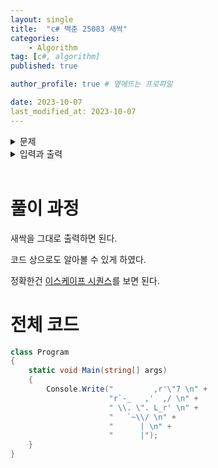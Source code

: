 ```yaml
---
layout: single
title:  "c# 백준 25083 새싹"
categories: 
    - Algorithm
tag: [c#, algorithm]
published: true

author_profile: true # 옆에뜨는 프로파일

date: 2023-10-07
last_modified_at: 2023-10-07
---
```


<details>
<summary>문제</summary>
<div markdown="1"> 

아래 예제와 같이 새싹을 출력하시오.



![image](https://github.com/novicehog/comments/assets/131991619/04569b32-5238-4a3a-9e12-e4e284c25dac)

<br>

</div>
</details>

<details>
<summary>입력과 출력</summary>
<div markdown="1">   

입력은 없다.

출력은 다음과 같다.

새싹을 출력한다.

</div>
</details>

<br>


# 풀이 과정
새싹을 그대로 출력하면 된다. 

코드 상으로도 알아볼 수 있게 하였다.

정확한건 [이스케이프 시퀀스](https://learn.microsoft.com/ko-kr/cpp/c-language/escape-sequences?view=msvc-170)를 보면 된다.




# 전체 코드

```c#
class Program
{
    static void Main(string[] args)
    {
        Console.Write("         ,r'\"7 \n" +
                      "r`-_   ,'  ,/ \n" +
                      " \\. \". L_r' \n" +
                      "   `~\\/ \n" +
                      "      | \n" +
                      "      |");
    }
}
```